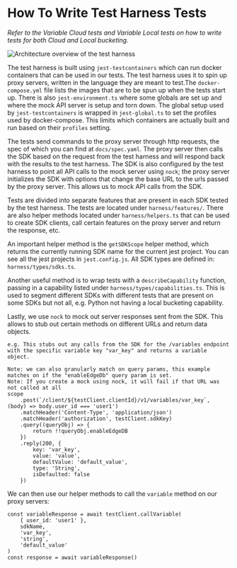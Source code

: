 # How To Write Test Harness Tests

_Refer to the Variable Cloud tests and Variable Local tests on how to write tests for both Cloud and Local bucketing._

![Architecture overview of the test harness](https://user-images.githubusercontent.com/10345366/211103174-93507d88-814f-4177-bbb3-392830e6a280.png)

The test harness is built using `jest-testcontainers` which can run docker containers that can be used in our tests. The test harness uses it to spin up
proxy servers, written in the language they are meant to test.The `docker-compose.yml` file lists the images that are to be spun up when the tests start up.
There is also `jest-environment.ts` where some globals are set up and where the mock API server is setup and torn down. The global setup used by `jest-testcontainers` is wrapped in `jest-global.ts` to set the profiles used by docker-compose. This limits which containers are actually built and run based on their `profiles` setting.

The tests send commands to the proxy server through http requests, the spec of which you can find at `docs/spec.yaml`. The proxy server then calls the SDK based on the request from the test harness and will respond back with the results to the test harness. The SDK is also configured by the test harness to point all API calls to the mock server using `nock`; the proxy server initializes the SDK with options that change the base URL to the urls passed by the proxy server. This allows us to mock API calls from the SDK.

Tests are divided into separate features that are present in each SDK tested by the test harness. The tests are located under
`harness/features/`. There are also helper methods located under `harness/helpers.ts` that can be used to create SDK clients, call certain
features on the proxy server and return the response, etc.

An important helper method is the `getSDKScope` helper method, which returns the currently running SDK name for the current jest project. 
You can see all the jest projects in `jest.config.js`. All SDK types are defined in: `harness/types/sdks.ts`.

Another useful method is to wrap tests with a `describeCapability` function, passing in a capability listed under `harness/types/capabilities.ts`. 
This is used to segment different SDKs with different tests that are present on some SDKs but not all, e.g. Python not having a local bucketing capability.

Lastly, we use `nock` to mock out server responses sent from the SDK. This allows to stub out certain methods on different URLs and return data objects.

```
e.g. This stubs out any calls from the SDK for the /variables endpoint with the specific variable key "var_key" and returns a variable object.

Note: we can also granularly match on query params, this example matches on if the "enableEdgeDb" query param is set.
Note: If you create a mock using nock, it will fail if that URL was not called at all
scope
    .post(`/client/${testClient.clientId}/v1/variables/var_key`, (body) => body.user_id === 'user1')
    .matchHeader('Content-Type', 'application/json')
    .matchHeader('authorization', testClient.sdkKey)
    .query((queryObj) => {
        return !!queryObj.enableEdgeDB
    })
    .reply(200, {
        key: 'var_key',
        value: 'value',
        defaultValue: 'default_value',
        type: 'String',
        isDefaulted: false
    })
```

We can then use our helper methods to call the `variable` method on our proxy servers: 
```
const variableResponse = await testClient.callVariable(
    { user_id: 'user1' },
    sdkName,
    'var_key',
    'string',
    'default_value'
)
const response = await variableResponse()
```

